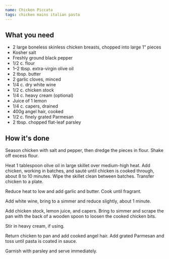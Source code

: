 ```yaml
---
name: Chicken Piccata
tags: chicken mains italian pasta
---
```


## What you need

* 2 large boneless skinless chicken breasts, chopped into large 1" pieces
* Kosher salt
* Freshly ground black pepper
* 1/2 c. flour
* 1–2 tbsp. extra-virgin olive oil
* 2 tbsp. butter
* 2 garlic cloves, minced
* 1/4 c. dry white wine
* 1/2 c. chicken stock
* 1/4 c. heavy cream (optional)
* Juice of 1 lemon
* 1/4 c. capers, drained
* 400g angel hair, cooked
* 1/2 c. finely grated Parmesan
* 2 tbsp. chopped flat-leaf parsley

<!-- break -->

## How it's done

Season chicken with salt and pepper, then dredge the pieces in flour. Shake off excess flour.

Heat 1 tablespoon olive oil in large skillet over medium-high heat. Add chicken, working in batches, and sauté until chicken is cooked through, about 8 to 10 minutes. Wipe the skillet clean between batches. Transfer chicken to a plate.

Reduce heat to low and add garlic and butter. Cook until fragrant.

Add white wine, bring to a simmer and reduce slightly, about 1 minute.

Add chicken stock, lemon juice, and capers. Bring to simmer and scrape the pan with the back of a wooden spoon to loosen the cooked chicken bits.

Stir in heavy cream, if using.

Return chicken to pan and add cooked angel hair. Add grated Parmesan and toss until pasta is coated in sauce.

Garnish with parsley and serve immediately.

